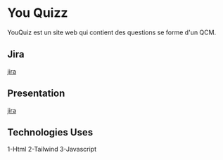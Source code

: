 # You Quizz

YouQuiz est un site web qui contient des questions se forme d'un QCM.

## Jira

[jira]([https://pip.pypa.io/en/stable/](https://abdelhakimbaalla.atlassian.net/jira/discovery/share/views/9dc3b51f-8254-4d62-9527-cbe59f560af6))

## Presentation

[jira]([[https://pip.pypa.io/en/stable/](https://abdelhakimbaalla.atlassian.net/jira/discovery/share/views/9dc3b51f-8254-4d62-9527-cbe59f560af6)](https://1drv.ms/p/c/f52c0318b47763fe/EcgQ7O6r2N1PsLdV1g_yyAYBFVewdRMJDD30P_skZlCH0A?e=3TsxFO&nav=eyJzSWQiOjI3MSwiY0lkIjoyNTI5Nzg5OTI2fQ))


## Technologies Uses

1-Html
2-Tailwind
3-Javascript
